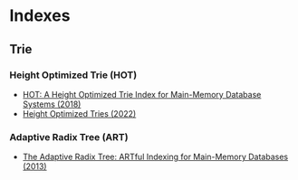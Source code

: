 # Indexes

## Trie

### Height Optimized Trie (HOT)

* [HOT: A Height Optimized Trie Index for Main-Memory Database Systems (2018)](articles/index/trie/hot/hot-2018.pdf)
* [Height Optimized Tries (2022)](articles/index/trie/hot/hot-2022.pdf)

### Adaptive Radix Tree (ART)

* [The Adaptive Radix Tree: ARTful Indexing for Main-Memory Databases (2013)](articles/index/trie/art/art-2013.pdf)